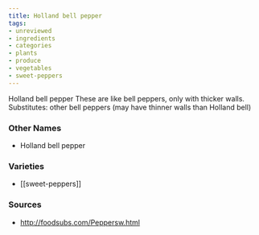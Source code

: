 ```yaml
---
title: Holland bell pepper
tags:
- unreviewed
- ingredients
- categories
- plants
- produce
- vegetables
- sweet-peppers
---
```

Holland bell pepper These are like bell peppers, only with thicker walls. Substitutes: other bell peppers (may have thinner walls than Holland bell)

### Other Names

* Holland bell pepper

### Varieties

* [[sweet-peppers]]

### Sources
* http://foodsubs.com/Peppersw.html
